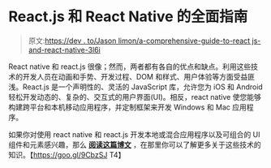 # React.js 和 React Native 的全面指南

> 原文:[https://dev . to/Jason limon/a-comprehensive-guide-to-react js-and-react-native-3l6i](https://dev.to/jasonlimon/a-comprehensive-guide-to-reactjs-and-react-native-3l6i)

React native 和 react.js 很像；然而，两者都有各自的优点和缺点。利用这些技术的开发人员在动画和手势、开发过程、DOM 和样式、用户体验等方面受益匪浅。React.js 是一个声明性的、灵活的 JavaScript 库，允许您为 iOS 和 Android 轻松开发动态的、复杂的、交互式的用户界面(UI)。相反，react native 使您能够构建跨平台和本机移动应用程序，并定制框架来开发 Windows 和 Mac 应用程序。

如果你对使用 react native 和 react.js 开发本地或混合应用程序以及可组合的 UI 组件和元素感兴趣，那么 **[阅读这篇博文](https://www.apptechcorp.com/blog/mobile-app-development-an-overview-of-react-js-react-native/)** ，在那里你可以了解更多关于这些技术的知识。【https://goo.gl/9CbzSJ T4】